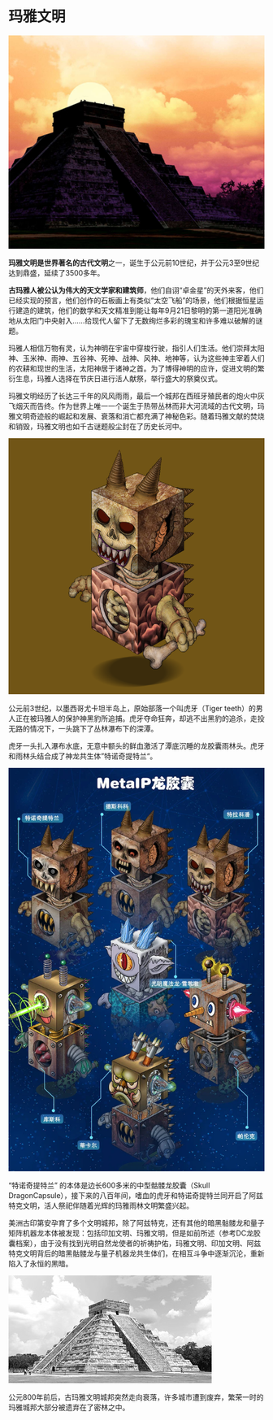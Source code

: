 # 玛雅文明



![](../.gitbook/assets/4.jpeg)

**玛雅文明是世界著名的古代文明**之一，诞生于公元前10世纪，并于公元3至9世纪达到鼎盛，延续了3500多年。

**古玛雅人被公认为伟大的天文学家和建筑师**，他们自诩“卓金星”的天外来客，他们已经实现的预言，他们创作的石板画上有类似“太空飞船”的场景，他们根据恒星运行建造的建筑，他们的数学和天文精准到能让每年9月21日黎明的第一道阳光准确地从太阳门中央射入……给现代人留下了无数绚烂多彩的瑰宝和许多难以破解的谜题。

玛雅人相信万物有灵，认为神明在宇宙中穿梭行驶，指引人们生活。他们崇拜太阳神、玉米神、雨神、五谷神、死神、战神、风神、地神等，认为这些神主宰着人们的农耕和现世的生活，太阳神居于诸神之首。为了博得神明的应许，促进文明的繁衍生息，玛雅人选择在节庆日进行活人献祭，举行盛大的祭奠仪式。

玛雅文明经历了长达三千年的风风雨雨，最后一个城邦在西班牙殖民者的炮火中灰飞烟灭而告终。作为世界上唯一一个诞生于热带丛林而非大河流域的古代文明，玛雅文明奇迹般的崛起和发展、衰落和消亡都充满了神秘色彩。随着玛雅文献的焚烧和销毁，玛雅文明也如千古谜题般尘封在了历史长河中。

![DC雨林头-特诺奇提特兰](../.gitbook/assets/9328.png)

公元前3世纪，以墨西哥尤卡坦半岛上，原始部落一个叫虎牙（Tiger teeth）的男人正在被玛雅人的保护神黑豹所追捕。虎牙夺命狂奔，却逃不出黑豹的追杀，走投无路的情况下，一头跳下了丛林瀑布下的深潭。

虎牙一头扎入瀑布水底，无意中额头的鲜血激活了潭底沉睡的龙胶囊雨林头。虎牙和雨林头结合成了神龙共生体”特诺奇提特兰“。

![](../.gitbook/assets/6.webp)

“特诺奇提特兰” 的本体是边长600多米的中型骷髅龙胶囊（Skull DragonCapsule），接下来的八百年间，嗜血的虎牙和特诺奇提特兰同开启了阿兹特克文明，活人祭祀伴随着光辉的玛雅雨林文明繁盛兴起。

美洲古印第安孕育了多个文明城邦，除了阿兹特克，还有其他的暗黑骷髅龙和量子矩阵机器龙本体被发现：包括印加文明、玛雅文明，但是如前所述（参考DC龙胶囊档案），由于没有找到光明自然龙使者的祈祷护佑，玛雅文明、印加文明、阿兹特克文明背后的暗黑骷髅龙与量子机器龙共生体们，在相互斗争中逐渐沉沦，重新陷入了永恒的黑暗。

![](<../.gitbook/assets/1 (1) (1).jpeg>)

公元800年前后，古玛雅文明城邦突然走向衰落，许多城市遭到废弃，繁荣一时的玛雅城邦大部分被遗弃在了密林之中。
